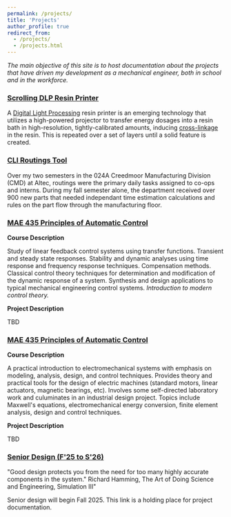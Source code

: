 ```yaml
---
permalink: /projects/
title: 'Projects'
author_profile: true
redirect_from: 
  - /projects/
  - /projects.html
---
```


*The main objective of this site is to host documentation about the projects that have driven my development as a mechanical engineer, both in school and in the workforce.*

### [Scrolling DLP Resin Printer](https://dmalexa5.github.io/projects/dlp/)
A [Digital Light Processing](https://formlabs.com/blog/resin-3d-printer-comparison-sla-vs-dlp/) resin printer is an emerging technology that utilizes a high-powered projector to transfer energy dosages into a resin bath in high-resolution, tightly-calibrated amounts, inducing [cross-linkage](https://en.wikipedia.org/wiki/Cross-link) in the resin. This is repeated over a set of layers until a solid feature is created.

### [CLI Routings Tool](https://dmalexa5.github.io/projects/cli/)
Over my two semesters in the 024A Creedmoor Manufacturing Division (CMD) at Altec, routings were the primary daily tasks assigned to co-ops and interns. During my fall semester alone, the department received over 900 new parts that needed independant time estimation calculations and rules on the part flow through the manufacturing floor.

### [MAE 435 Principles of Automatic Control](https://dmalexa5.github.io/projects/MAE435/)
**Course Description**

Study of linear feedback control systems using transfer functions. Transient and steady state responses. Stability and dynamic analyses using time response and frequency response techniques. Compensation methods. Classical control theory techniques for determination and modification of the dynamic response of a system. Synthesis and design applications to typical mechanical engineering control systems. *Introduction to modern control theory.*

**Project Description**

TBD

### [MAE 435 Principles of Automatic Control](https://dmalexa5.github.io/projects/MAE435/)
**Course Description**

A practical introduction to electromechanical systems with emphasis on modeling, analysis, design, and control techniques. Provides theory and practical tools for the design of electric machines (standard motors, linear actuators, magnetic bearings, etc). Involves some self-directed laboratory work and culuminates in an industrial design project. Topics include Maxwell's equations, electromechanical energy conversion, finite element analysis, design and control techniques.

**Project Description**

TBD

### [Senior Design (F'25 to S'26)](https://dmalexa5.github.io/projects/senior-design/)
"Good design protects you from the need for too many highly accurate components in the system."
Richard Hamming, The Art of Doing Science and Engineering, Simulation III"

Senior design will begin Fall 2025. This link is a holding place for project documentation.
